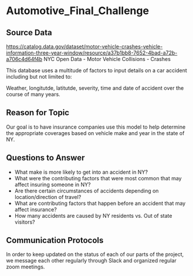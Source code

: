 # Automotive_Final_Challenge

## Source Data

https://catalog.data.gov/dataset/motor-vehicle-crashes-vehicle-information-three-year-window/resource/a37b1bb8-7652-4bad-a72b-a706c4d64f4b
NYC Open Data - Motor Vehicle Collisions - Crashes

This database uses a multitude of factors to input details on a car accident including but not limited to:

Weather, longitutde, latitutde, severity, time and date of accident over the course of many years.

## Reason for Topic
Our goal is to have insurance companies use this model to help determine the appropriate coverages based on vehicle make and year in the state of NY.

## Questions to Answer
- What make is more likely to get into an accident in NY?
- What were the contributing factors that were most common that may affect insuring someone in NY?
- Are there certain circumstances of accidents depending on location/direction of travel?
- What are contributing factors that happen before an accident that may affect insurance?
- How many accidents are caused by NY residents vs. Out of state visitors?

## Communication Protocols
In order to keep updated on the status of each of our parts of the project, we message each other regularly through Slack and organized regular zoom meetings.

